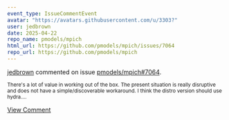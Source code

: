 ```yaml
---
event_type: IssueCommentEvent
avatar: "https://avatars.githubusercontent.com/u/3303?"
user: jedbrown
date: 2025-04-22
repo_name: pmodels/mpich
html_url: https://github.com/pmodels/mpich/issues/7064
repo_url: https://github.com/pmodels/mpich
---
```


<a href='https://github.com/jedbrown' target='_blank'>jedbrown</a> commented on issue <a href='https://github.com/pmodels/mpich/issues/7064' target='_blank'>pmodels/mpich#7064</a>.

<small>There's a lot of value in working out of the box. The present situation is really disruptive and does not have a simple/discoverable workaround. I think the distro version should use hydra....</small>

<a href='https://github.com/pmodels/mpich/issues/7064' target='_blank'>View Comment</a>